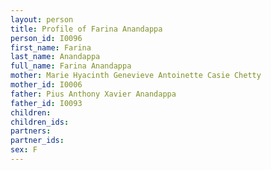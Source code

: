 ```yaml
---
layout: person
title: Profile of Farina Anandappa
person_id: I0096
first_name: Farina
last_name: Anandappa
full_name: Farina Anandappa
mother: Marie Hyacinth Genevieve Antoinette Casie Chetty
mother_id: I0006
father: Pius Anthony Xavier Anandappa
father_id: I0093
children:
children_ids:
partners:
partner_ids:
sex: F
---
```


